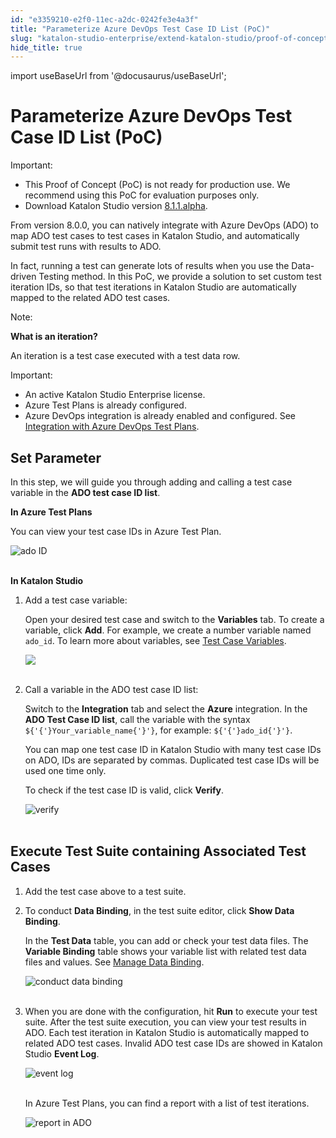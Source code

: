```yaml
---
id: "e3359210-e2f0-11ec-a2dc-0242fe3e4a3f"
title: "Parameterize Azure DevOps Test Case ID List (PoC)"
slug: "katalon-studio-enterprise/extend-katalon-studio/proof-of-concept/parameterize-azure-devops-test-case-id-list-poc"
hide_title: true
---
```

import useBaseUrl from '@docusaurus/useBaseUrl';


# <a id="id" class="anchor_top_offset"/><a id="ariaid-title1" class="anchor_top_offset"/>Parameterize Azure DevOps Test Case ID List (PoC)

<div xmlns="http://www.w3.org/1999/xhtml" className="note important note_important"><span className="note__title">Important:</span> 
  <ul className="ul"><li className="li">This Proof of Concept (PoC) is not ready for production use. We
      recommend using this PoC for evaluation purposes only.</li><li className="li">Download Katalon Studio version <a className="xref j-external-link" href="https://github.com/katalon-studio/katalon-studio/releases/tag/v8.1.1.alpha" target="_blank">8.1.1.alpha</a>.</li></ul>
</div>
<p xmlns="http://www.w3.org/1999/xhtml" className="p">From version 8.0.0, you can natively integrate with Azure DevOps   (ADO) to map ADO test cases to test cases in Katalon Studio, and   automatically submit test runs with results to ADO.</p> 
<p xmlns="http://www.w3.org/1999/xhtml" className="p">In fact, running a test can generate lots of results when you   use the Data-driven Testing method. In this PoC, we provide a   solution to set custom test iteration IDs, so that test iterations   in Katalon Studio are automatically mapped to the related ADO test   cases.</p> 
<div xmlns="http://www.w3.org/1999/xhtml" className="note note note_note"><span className="note__title">Note:</span> 
  <p className="p">
    <strong className="ph b">What is an iteration?</strong>
  </p>
  <p className="p">An iteration is a test case executed with a test data row.</p>
</div>
<div xmlns="http://www.w3.org/1999/xhtml" className="note important note_important"><span className="note__title">Important:</span> 
  <ul className="ul"><li className="li">An active Katalon Studio Enterprise license.</li><li className="li">Azure Test Plans is already configured.</li><li className="li">Azure DevOps integration is already enabled and configured. See
      <a className="xref" href="/docs/katalon-studio-enterprise/integration/integration-with-azure-devops-test-plans">Integration
        with Azure DevOps Test Plans</a>.</li></ul>
</div>
    

## <a id="id_1" class="anchor_top_offset"/>Set Parameter

    
      
<p xmlns="http://www.w3.org/1999/xhtml" className="p">In this step, we will guide you through adding and calling a   test case variable in the <strong className="ph b">ADO test case ID     list</strong>.</p> 
      
<p xmlns="http://www.w3.org/1999/xhtml" className="p">   <strong className="ph b">In Azure Test Plans</strong> </p> 
      
<p xmlns="http://www.w3.org/1999/xhtml" className="p">You can view your test case IDs in Azure Test Plan.</p> 
      
<p xmlns="http://www.w3.org/1999/xhtml" className="p">   <img className="image" src={useBaseUrl("https://github.com/katalon-studio/docs-images/raw/master/katalon-studio/docs/associated-ADO-TC-IDs/test-case-ids.png")} alt="ado ID" /><br /><br /> </p> 
      
<p xmlns="http://www.w3.org/1999/xhtml" className="p">   <strong className="ph b">In Katalon Studio</strong> </p> 
      
<ol xmlns="http://www.w3.org/1999/xhtml" className="ol">   <li className="li">     <p className="p">Add a test case variable:</p>     <p className="p">Open your desired test case and switch to the       <strong className="ph b">Variables</strong> tab. To create a variable, click       <strong className="ph b">Add</strong>. For example, we create a number variable       named <code className="ph codeph">ado_id</code>. To learn more about variables, see <a className="xref" href="/docs/katalon-studio-enterprise/test-execution/data-driven-testing/test-case-variables">Test         Case Variables</a>.</p>     <p className="p">       <img className="image" src={useBaseUrl("https://github.com/katalon-studio/docs-images/raw/master/katalon-studio/docs/associated-ADO-TC-IDs/number-ado_id.png")} /><br /><br />     </p>   </li>   <li className="li">     <p className="p">Call a variable in the ADO test case ID list:</p>     <p className="p">Switch to the <strong className="ph b">Integration</strong> tab and select the       <strong className="ph b">Azure</strong> integration. In the <strong className="ph b">ADO Test Case ID         list</strong>, call the variable with the syntax       <code className="ph codeph">${'{'}Your_variable_name{'}'}</code>, for example:       <code className="ph codeph">${'{'}ado_id{'}'}</code>.</p>     <p className="p">You can map one test case ID in Katalon Studio with many test       case IDs on ADO, IDs are separated by commas. Duplicated test case       IDs will be used one time only.</p>     <p className="p">To check if the test case ID is valid, click       <strong className="ph b">Verify</strong>.</p>     <p className="p">       <img className="image" src={useBaseUrl("https://github.com/katalon-studio/docs-images/raw/master/katalon-studio/docs/associated-ADO-TC-IDs/verified.png")} alt="verify" /><br /><br />     </p>   </li> </ol> 
    
  
    

## <a id="id_2" class="anchor_top_offset"/>Execute Test Suite containing Associated Test Cases

    
      
<ol xmlns="http://www.w3.org/1999/xhtml" className="ol">   <li className="li">     <p className="p">Add the test case above to a test suite.</p>   </li>   <li className="li">     <p className="p">To conduct <strong className="ph b">Data Binding</strong>, in the test suite       editor, click <strong className="ph b">Show Data Binding</strong>.</p>     <p className="p">In the <strong className="ph b">Test Data</strong> table, you can add or check       your test data files. The <strong className="ph b">Variable Binding</strong> table       shows your variable list with related test data files and values.       See <a className="xref" href="/docs/katalon-studio-enterprise/test-execution/data-driven-testing/run-test-case-with-an-external-data-source#id_3">Manage         Data Binding</a>.</p>     <p className="p">       <img className="image" src={useBaseUrl("https://github.com/katalon-studio/docs-images/raw/master/katalon-studio/docs/associated-ADO-TC-IDs/ks-ddt-ado-binding.png")} alt="conduct data binding" /><br /><br />     </p>   </li>   <li className="li">     <p className="p">When you are done with the configuration, hit       <strong className="ph b">Run</strong> to execute your test suite. After the test       suite execution, you can view your test results in ADO. Each test       iteration in Katalon Studio is automatically mapped to related ADO       test cases. Invalid ADO test case IDs are showed in Katalon Studio       <strong className="ph b">Event Log</strong>.</p>     <p className="p">       <img className="image" src={useBaseUrl("https://github.com/katalon-studio/docs-images/raw/master/katalon-studio/docs/associated-ADO-TC-IDs/event-log-ado.png")} alt="event log" /><br /><br />     </p>     <p className="p">In Azure Test Plans, you can find a report with a list of test       iterations.</p>     <p className="p">       <img className="image" src={useBaseUrl("https://github.com/katalon-studio/docs-images/raw/master/katalon-studio/docs/associated-ADO-TC-IDs/report%20in%20ADO.png")} alt="report in ADO" /><br /><br />     </p>   </li> </ol> 
    
  
